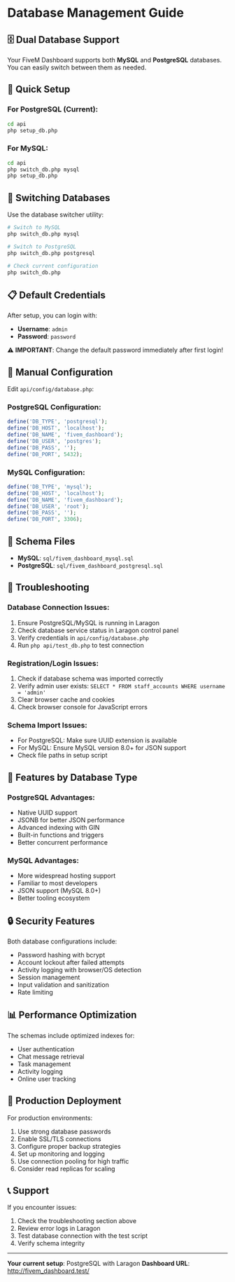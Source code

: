 # Database Management Guide

## 🗄️ Dual Database Support

Your FiveM Dashboard supports both **MySQL** and **PostgreSQL** databases. You can easily switch between them as needed.

## 🚀 Quick Setup

### For PostgreSQL (Current):
```bash
cd api
php setup_db.php
```

### For MySQL:
```bash
cd api
php switch_db.php mysql
php setup_db.php
```

## 🔄 Switching Databases

Use the database switcher utility:

```bash
# Switch to MySQL
php switch_db.php mysql

# Switch to PostgreSQL
php switch_db.php postgresql

# Check current configuration
php switch_db.php
```

## 📋 Default Credentials

After setup, you can login with:
- **Username**: `admin`
- **Password**: `password`

⚠️ **IMPORTANT**: Change the default password immediately after first login!

## 🔧 Manual Configuration

Edit `api/config/database.php`:

### PostgreSQL Configuration:
```php
define('DB_TYPE', 'postgresql');
define('DB_HOST', 'localhost');
define('DB_NAME', 'fivem_dashboard');
define('DB_USER', 'postgres');
define('DB_PASS', '');
define('DB_PORT', 5432);
```

### MySQL Configuration:
```php
define('DB_TYPE', 'mysql');
define('DB_HOST', 'localhost');
define('DB_NAME', 'fivem_dashboard');
define('DB_USER', 'root');
define('DB_PASS', '');
define('DB_PORT', 3306);
```

## 📁 Schema Files

- **MySQL**: `sql/fivem_dashboard_mysql.sql`
- **PostgreSQL**: `sql/fivem_dashboard_postgresql.sql`

## 🐛 Troubleshooting

### Database Connection Issues:
1. Ensure PostgreSQL/MySQL is running in Laragon
2. Check database service status in Laragon control panel
3. Verify credentials in `api/config/database.php`
4. Run `php api/test_db.php` to test connection

### Registration/Login Issues:
1. Check if database schema was imported correctly
2. Verify admin user exists: `SELECT * FROM staff_accounts WHERE username = 'admin'`
3. Clear browser cache and cookies
4. Check browser console for JavaScript errors

### Schema Import Issues:
- For PostgreSQL: Make sure UUID extension is available
- For MySQL: Ensure MySQL version 8.0+ for JSON support
- Check file paths in setup script

## 🎯 Features by Database Type

### PostgreSQL Advantages:
- Native UUID support
- JSONB for better JSON performance
- Advanced indexing with GIN
- Built-in functions and triggers
- Better concurrent performance

### MySQL Advantages:
- More widespread hosting support
- Familiar to most developers
- JSON support (MySQL 8.0+)
- Better tooling ecosystem

## 🔒 Security Features

Both database configurations include:
- Password hashing with bcrypt
- Account lockout after failed attempts
- Activity logging with browser/OS detection
- Session management
- Input validation and sanitization
- Rate limiting

## 📊 Performance Optimization

The schemas include optimized indexes for:
- User authentication
- Chat message retrieval
- Task management
- Activity logging
- Online user tracking

## 🚀 Production Deployment

For production environments:
1. Use strong database passwords
2. Enable SSL/TLS connections
3. Configure proper backup strategies
4. Set up monitoring and logging
5. Use connection pooling for high traffic
6. Consider read replicas for scaling

## 📞 Support

If you encounter issues:
1. Check the troubleshooting section above
2. Review error logs in Laragon
3. Test database connection with the test script
4. Verify schema integrity

---

**Your current setup**: PostgreSQL with Laragon
**Dashboard URL**: http://fivem_dashboard.test/
